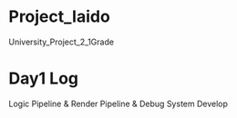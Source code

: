 # Project_Iaido
 University_Project_2_1Grade

# Day1 Log
Logic Pipeline & Render Pipeline & Debug System
Develop
